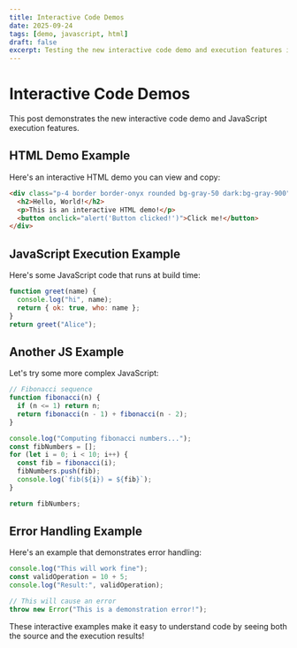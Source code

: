 ```yaml
---
title: Interactive Code Demos
date: 2025-09-24
tags: [demo, javascript, html]
draft: false
excerpt: Testing the new interactive code demo and execution features in blog posts.
---
```


# Interactive Code Demos

This post demonstrates the new interactive code demo and JavaScript execution features.

## HTML Demo Example

Here's an interactive HTML demo you can view and copy:

```html demo
<div class="p-4 border border-onyx rounded bg-gray-50 dark:bg-gray-900">
  <h2>Hello, World!</h2>
  <p>This is an interactive HTML demo!</p>
  <button onclick="alert('Button clicked!')">Click me!</button>
</div>
```

## JavaScript Execution Example

Here's some JavaScript code that runs at build time:

```js run
function greet(name) {
  console.log("hi", name);
  return { ok: true, who: name };
}
return greet("Alice");
```

## Another JS Example

Let's try some more complex JavaScript:

```javascript run
// Fibonacci sequence
function fibonacci(n) {
  if (n <= 1) return n;
  return fibonacci(n - 1) + fibonacci(n - 2);
}

console.log("Computing fibonacci numbers...");
const fibNumbers = [];
for (let i = 0; i < 10; i++) {
  const fib = fibonacci(i);
  fibNumbers.push(fib);
  console.log(`fib(${i}) = ${fib}`);
}

return fibNumbers;
```

## Error Handling Example

Here's an example that demonstrates error handling:

```js run
console.log("This will work fine");
const validOperation = 10 + 5;
console.log("Result:", validOperation);

// This will cause an error
throw new Error("This is a demonstration error!");
```

These interactive examples make it easy to understand code by seeing both the source and the execution results!
